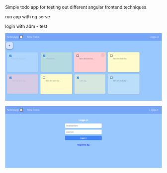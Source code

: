 Simple todo app for testing out different angular frontend techniques. 

run app with ng serve 

login with adm - test

![img2](todos.PNG)

![img3](todosLogin.png)

